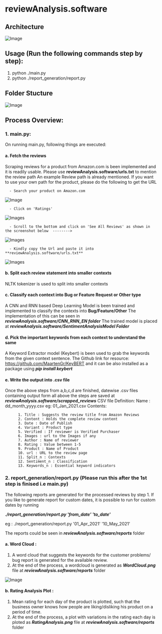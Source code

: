 # reviewAnalysis.software


## Architecture
![Image](https://github.com/sharathpandurajbaliga/reviewAnalysis.software/blob/main/Images/workflow.jpeg)

## Usage (Run the following commands step by step):
1. python ./main.py 
2. python ./report_generation/report.py

## Folder Stucture

![Image](https://github.com/sharathpandurajbaliga/reviewAnalysis.software/blob/main/Images/Folders.jpeg)


## Process Overview:
### 1. main.py:
   On running main.py, following things are executed:
#### a. Fetch the reviews
   Scraping reviews for a product from Amazon.com is been implemented and it is readily usable. Please use **reviewAnalysis.software/urls.txt** to mention the review path
      An example Review path is already mentioned. If you want to use your own path for the product, please do the following to get the URL
      
      - Search your product on Amazon.com
      
![Image](https://github.com/sharathpandurajbaliga/reviewAnalysis.software/blob/main/Images/1.PNG)

      - Click on 'Ratings'
      
![Images](https://github.com/sharathpandurajbaliga/reviewAnalysis.software/blob/main/Images/2.PNG)

      - Scroll to the bottom and click on 'See All Reviews' as shown in the screenshot below  --------> 
      
![Images](https://github.com/sharathpandurajbaliga/reviewAnalysis.software/blob/main/Images/3.PNG)

      - Kindly copy the Url and paste it into **reviewAnalysis.software/urls.txt**
      
![Images](https://github.com/sharathpandurajbaliga/reviewAnalysis.software/blob/main/Images/4.PNG)



#### b. Split each review statement into smaller contexts
   NLTK tokenizer is used to split into smaller contexts
#### c. Classify each context into Bug or Feature Request or Other type
   A CNN and RNN based Deep Learning Model is been trained and implemented to classify the contexts into **Bug/Feature/Other**
     The implementation of this can be seen in 
     ***reviewAnalysis.software/CNN_RNN_EN folder***
     The trained model is placed at 
     ***reviewAnalysis.software/SentimentAnalysisModel Folder***
#### d. Pick the important keywords from each context to understand the same
   A Keyword Extractor model (Keybert) is been used to grab the keywords from the given context sentence. The Github link for resource: https://github.com/MaartenGr/KeyBERT
   and it can be also installed as a package using 
     ***pip install keybert***
#### e. Write the output into .csv file
   Once the above steps from a,b,c,d are finished, datewise .csv files containing output form all above the steps are saved at 
     ***reviewAnalysis.software/scrapped_reviews***
     CSV file Definition:
      Name : dd_month_yyyy.csv eg: 01_Jan_2021.csv
      Contents:
      
          1. Title : Suggests the review title from Amazon Reviews
          2. Content : Holds the complete review content
          3. Date : Date of Publish
          4. Variant : Product type
          5. Verified : If reviewer is Verified Purchaser
          6. Images : url to the Images if any
          7. Author : Name of reviewer
          8. Rating : Value between 1-5
          9. Product : Name of Product
          10. url : URL to the review page
          11. Split_n : Contexts
          12. Sentiment_n : Classification 
          13. Keywords_n : Essential keyword indicators
       
### 2. report_generation/report.py (Please run this after the 1st step is finised i.e main.py)
  The following reports are generated for the processed reviews by step 1. If you like to generate report for custom dates, it is possible to run for custom dates by running 

***./report_generation/report.py 'from_date' 'to_date'***

eg : ./report_generation/report.py '01_Apr_2021' '10_May_2021'

  The reports could be seen in ***reviewAnalysis.software/reports*** folder
#### a. Word Cloud :
   1. A word cloud that suggests the keywords for the customer problems/ bug report is generated for the available review. 
   2. At the end of the process, a wordcloud is generated as ***WordCloud.png*** file at ***reviewAnalysis.software/reports*** folder
   
  
![Image](https://github.com/sharathpandurajbaliga/reviewAnalysis.software/blob/main/Images/wordcloud.jpeg)



#### b. Rating Analysis Plot :
   1. Mean rating for each day of the product is plotted, such that the business owner knows how people are liking/disliking his product on a period of time.
   2. At the end of the process, a plot with variations in the rating each day is ploted as ***RatingAnalysis.png*** file at ***reviewAnalysis.software/reports*** folder 
   
     
     
    
    

